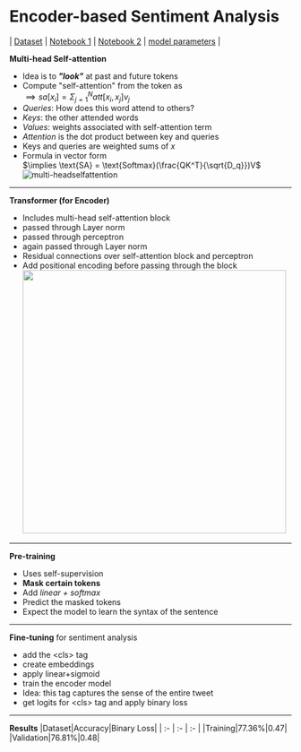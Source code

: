 # Encoder-based Sentiment Analysis
| [Dataset](https://www.kaggle.com/datasets/kazanova/sentiment140/data) | [Notebook 1](https://www.kaggle.com/code/kartikeysharmaah/1rt720-notebook-2) | [Notebook 2](https://www.kaggle.com/code/kartikeysharmaah/1tr720-notebook-3) | [model parameters](https://www.kaggle.com/models/kartikeysharmaah/bert-encoder-model) |

**Multi-head Self-attention**
* Idea is to ***"look"*** at past and future tokens
* Compute "self-attention" from the token as   
  $\implies sa[x_i] = \Sigma_{j=1}^{N}att[x_i,x_j]v_j$
* *Queries*: How does this word attend to others?
* *Keys*: the other attended words
* *Values*: weights associated with self-attention term
* *Attention* is the dot product between key and queries
* Keys and queries are weighted sums of $x$
* Formula in vector form   
  $\implies \text{SA} = \text{Softmax}(\frac{QK^T}{\sqrt{D_q}})V$   
![multi-headselfattention](https://miro.medium.com/max/469/1*GsLQLch51d7excmuAi4UzQ.png)
---
**Transformer (for Encoder)**
* Includes multi-head self-attention block
* passed through Layer norm
* passed through perceptron
* again passed through Layer norm
* Residual connections over self-attention block and perceptron
* Add positional encoding before passing through the block   
  <img src="https://heidloff.net/assets/img/2023/02/transformers.png" width="470px"/>
---
**Pre-training**
* Uses self-supervision
* **Mask certain tokens**
* Add *linear + softmax*
* Predict the masked tokens
* Expect the model to learn the syntax of the sentence
---
**Fine-tuning** for sentiment analysis
* add the \<cls\> tag
* create embeddings
* apply linear+sigmoid
* train the encoder model
* Idea: this tag captures the sense of the entire tweet
* get logits for \<cls\> tag and apply binary loss
---
**Results**
|Dataset|Accuracy|Binary Loss|
| :- | :- | :- |
|Training|77.36%|0.47|
|Validation|76.81%|0.48|
